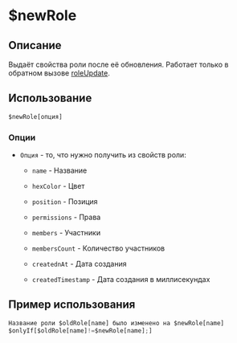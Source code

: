 # $newRole

## Описание
Выдаёт свойства роли после её обновления. Paботает только в обратном вызове [roleUpdate](callbacks/roleUpdate).

## Использование
```js
$newRole[опция]
```

### Опции
- `Oпция` - то, что нужно получить из свойств роли: 
 
    - `name` - Название 
     
    - `hexColor` - Цвет 
          
    - `position` - Позиция 
          
    - `permissions` - Права  
         
    - `members` - Участники
          
    - `membersCount` - Количество участников
    
    - `creatednAt` - Дата создания
    
    - `createdTimestamp` - Дата создания в миллисекундах 
     
        
## Пример использования
```javascript
Название роли $oldRole[name] было изменено на $newRole[name]
$onlyIf[$oldRole[name]!=$newRole[name];]
```
